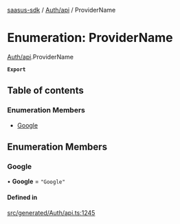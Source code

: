 [saasus-sdk](../README.md) / [Auth/api](../modules/Auth_api.md) / ProviderName

# Enumeration: ProviderName

[Auth/api](../modules/Auth_api.md).ProviderName

**`Export`**

## Table of contents

### Enumeration Members

- [Google](Auth_api.ProviderName.md#google)

## Enumeration Members

### Google

• **Google** = ``"Google"``

#### Defined in

[src/generated/Auth/api.ts:1245](https://github.com/saasus-platform/saasus-sdk-javascript/blob/c6c266c/src/generated/Auth/api.ts#L1245)
